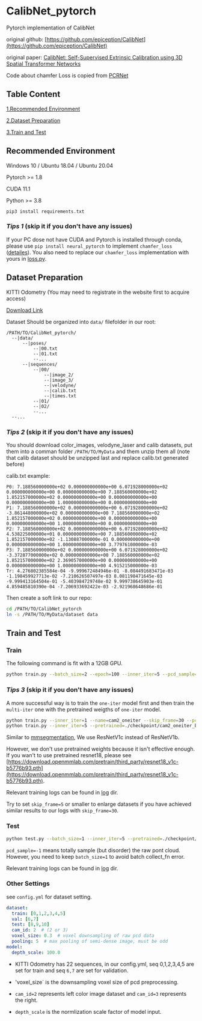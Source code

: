 # CalibNet_pytorch
Pytorch implementation of CalibNet

original github: [https://github.com/epiception/CalibNet](https://github.com/epiception/CalibNet)

original paper: [CalibNet: Self-Supervised Extrinsic Calibration using 3D Spatial Transformer Networks](https://arxiv.org/pdf/1803.08181.pdf)

Code about chamfer Loss is copied from [PCRNet](https://github.com/vinits5/pcrnet_pytorch/tree/master/pcrnet/losses)

## Table Content
[1.Recommended Environment](#recommended-environment)

[2.Dataset Preparation](#dataset-preparation)

[3.Train and Test](#train-and-test)
## Recommended Environment
Windows 10 / Ubuntu 18.04 / Ubuntu 20.04

Pytorch >= 1.8

CUDA 11.1

Python >= 3.8

`pip3 install requirements.txt`

### _Tips 1_ (skip it if you don't have any issues)

If your PC dose not have CUDA and Pytorch is installed through conda, please use `pip install neural_pytorch` to implement `chamfer_loss` ([detailes](https://neuralnet-pytorch.readthedocs.io/en/latest/_modules/neuralnet_pytorch/metrics.html?highlight=chamfer_loss#)). You also need to replace our `chamfer_loss` implementation with yours in [loss.py](./loss.py).

## Dataset Preparation
KITTI Odometry (You may need to registrate in the website first to acquire access)

[Download Link](http://www.cvlibs.net/datasets/kitti/eval_odometry.php)

Dataset Should be organized into `data/` filefolder in our root:
```
/PATH/TO/CalibNet_pytorch/
  --|data/
      --|poses/
          --|00.txt
          --|01.txt
          --...
      --|sequences/
          --|00/
              --|image_2/
              --|image_3/
              --|velodyne/
              --|calib.txt
              --|times.txt
          --|01/
          --|02/
          --...
  --...
```
### _Tips 2_ (skip it if you don't have any issues)

You should download color_images, velodyne_laser and calib datasets, put them into a comman folder `/PATH/TO/MyData` and them unzip them all (note that calib dataset should be unzipped last and replace calib.txt generated before)

calib.txt example:

```
P0: 7.188560000000e+02 0.000000000000e+00 6.071928000000e+02 0.000000000000e+00 0.000000000000e+00 7.188560000000e+02 1.852157000000e+02 0.000000000000e+00 0.000000000000e+00 0.000000000000e+00 1.000000000000e+00 0.000000000000e+00
P1: 7.188560000000e+02 0.000000000000e+00 6.071928000000e+02 -3.861448000000e+02 0.000000000000e+00 7.188560000000e+02 1.852157000000e+02 0.000000000000e+00 0.000000000000e+00 0.000000000000e+00 1.000000000000e+00 0.000000000000e+00
P2: 7.188560000000e+02 0.000000000000e+00 6.071928000000e+02 4.538225000000e+01 0.000000000000e+00 7.188560000000e+02 1.852157000000e+02 -1.130887000000e-01 0.000000000000e+00 0.000000000000e+00 1.000000000000e+00 3.779761000000e-03
P3: 7.188560000000e+02 0.000000000000e+00 6.071928000000e+02 -3.372877000000e+02 0.000000000000e+00 7.188560000000e+02 1.852157000000e+02 2.369057000000e+00 0.000000000000e+00 0.000000000000e+00 1.000000000000e+00 4.915215000000e-03
Tr: 4.276802385584e-04 -9.999672484946e-01 -8.084491683471e-03 -1.198459927713e-02 -7.210626507497e-03 8.081198471645e-03 -9.999413164504e-01 -5.403984729748e-02 9.999738645903e-01 4.859485810390e-04 -7.206933692422e-03 -2.921968648686e-01

```

Then create a soft link to our repo:

```bash
cd /PATH/TO/CalibNet_pytorch
ln -s /PATH/TO/MyData/dataset data
```
## Train and Test

### Train
The following command is fit with a 12GB GPU.
```bash
python train.py --batch_size=2 --epoch=100 --inner_iter=5 --pcd_sample=4096 --name=cam2_muliter
```

### _Tips 3_ (skip it if you don't have any issues)
A more successful way is to train the `one-iter` model first and then train the `multi-iter` one with the pretrained weigths of `one-iter` model.
```bash
python train.py --inner_iter=1 --name=cam2_oneiter --skip_frame=30 --pcd_sample=4096
python train.py --inner_iter=5 --pretrained=./checkpoint/cam2_oneiter_best.pth --name=cam2_muliter --skip_frame=30 --pcd_sample=4096
```

Similar to [mmsegmentation](https://github.com/open-mmlab/mmsegmentation/blob/master/docs/en/model_zoo.md), We use ResNetV1c instead of ResNetV1b.

However, we don't use pretrained weights because it isn't effective enough. If you wan't to use pretrained resnet18, please see [https://download.openmmlab.com/pretrain/third_party/resnet18_v1c-b5776b93.pth](https://download.openmmlab.com/pretrain/third_party/resnet18_v1c-b5776b93.pth).

Relevant training logs can be found in [log](./log) dir.

Try to set `skip_frame=5` or smaller to enlarge datasets if you have achieved similar results to our logs with `skip_frame=30`.

### Test
```bash
python test.py --batch_size=1 --inner_iter=5 --pretrained=./checkpoint/cam2_muliter_best.pth --skip_frame=30 --pcd_sample=4096
```
`pcd_sample=-1` means totally sample (but disorder) the raw pont cloud. However, you need to keep `batch_size=1` to avoid batch collect_fn error.

Relevant training logs can be found in [log](./log) dir.

### Other Settings
see `config.yml` for dataset setting.
```yaml
dataset:
  train: [0,1,2,3,4,5]
  val: [6,7]
  test: [8,9,10]
  cam_id: 2  # (2 or 3)
  voxel_size: 0.3  # voxel downsampling of raw pcd data
  pooling: 5  # max pooling of semi-dense image, must be odd
model:
  depth_scale: 100.0

```
* KITTI Odometry has 22 sequences, in our config.yml, seq 0,1,2,3,4,5 are set for train and seq `6,7` are set for validation.

* 'voxel_size` is the downsampling voxel size of pcd preprocessing.

* `cam_id=2` represents left color image dataset and `cam_id=3` represents the right.

* `depth_scale` is the normlization scale factor of model input.

